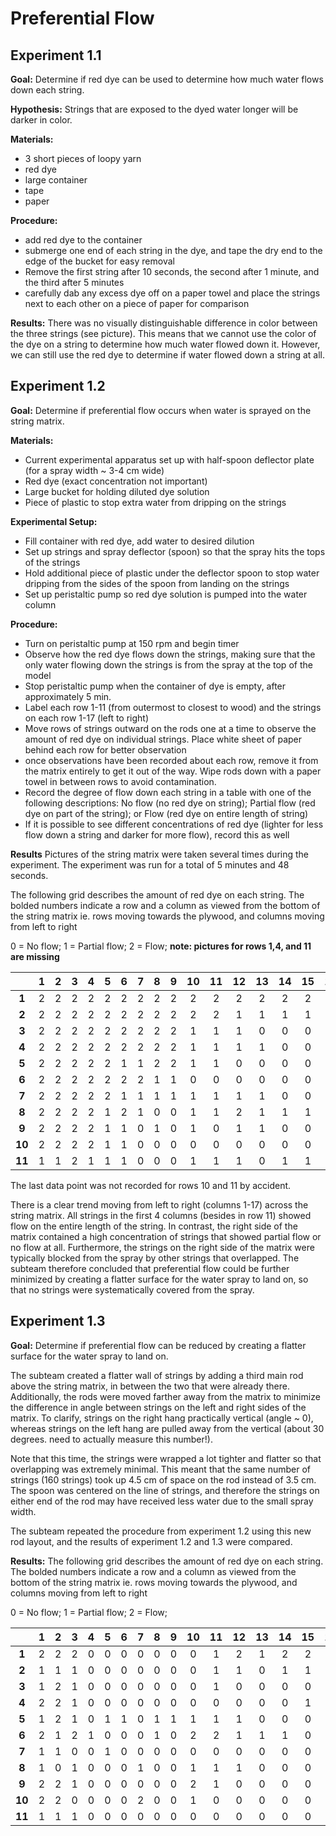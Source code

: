 # Preferential Flow

## Experiment 1.1

**Goal:** Determine if red dye can be used to determine how much water flows down each string.

**Hypothesis:** Strings that are exposed to the dyed water longer will be darker in color.

**Materials:**
- 3 short pieces of loopy yarn
- red dye
- large container
- tape
- paper

**Procedure:**
- add red dye to the container
- submerge one end of each string in the dye, and tape the dry end to the edge of the bucket for easy removal
- Remove the first string after 10 seconds, the second after 1 minute, and the third after 5 minutes
- carefully dab any excess dye off on a paper towel and place the strings next to each other on a piece of paper for comparison

**Results:**
There was no visually distinguishable difference in color between the three strings (see picture). This means that we cannot use the color of the dye on a string to determine how much water flowed down it. However, we can still use the red dye to determine if water flowed down a string at all.

## Experiment 1.2
**Goal:**
Determine if preferential flow occurs when water is sprayed on the string matrix.

**Materials:**
- Current experimental apparatus set up with half-spoon deflector plate (for a spray width ~ 3-4 cm wide)
- Red dye (exact concentration not important)
- Large bucket for holding diluted dye solution
- Piece of plastic to stop extra water from dripping on the strings

**Experimental Setup:**
- Fill container with red dye, add water to desired dilution
- Set up strings and spray deflector (spoon) so that the spray hits the tops of the strings
- Hold additional piece of plastic under the deflector spoon to stop water dripping from the sides of the spoon from landing on the strings
- Set up peristaltic pump so red dye solution is pumped into the water column

**Procedure:**
- Turn on peristaltic pump at 150 rpm and begin timer
- Observe how the red dye flows down the strings, making sure that the only water flowing down the strings is from the spray at the top of the model
- Stop peristaltic pump when the container of dye is empty, after approximately 5 min.
- Label each row 1-11 (from outermost to closest to wood) and the strings on each row 1-17 (left to right)
- Move rows of strings outward on the rods one at a time to observe the amount of red dye on individual strings. Place white sheet of paper behind each row for better observation
- once observations have been recorded about each row, remove it from the matrix entirely to get it out of the way. Wipe rods down with a paper towel in between rows to avoid contamination.
- Record the degree of flow down each string in a table with one of the following descriptions: No flow (no red dye on string); Partial flow (red dye on part of the string); or Flow (red dye on entire length of string)
- If it is possible to see different concentrations of red dye (lighter for less flow down a string and darker for more flow), record this as well

**Results**
Pictures of the string matrix were taken several times during the experiment. The experiment was run for a total of 5 minutes and 48 seconds.

The following grid describes the amount of red dye on each string. The bolded numbers indicate a row and a column as viewed from the bottom of the string matrix ie. rows moving towards the plywood, and columns moving from left to right

0 = No flow;
1 = Partial flow;
2 = Flow;
**note: pictures for rows 1,4, and 11 are missing**

||1|2|3|4|5|6|7|8|9|10|11|12|13|14|15|16|17|
|:-:|:-:|:-:|:-:|:-:|:-:|:-:|:-:|:-:|:-:|:-:|:-:|:-:|:-:|:-:|:-:|:-:|:-:|
|**1**|2|2|2|2|2|2|2|2|2|2|2|2|2|2|2|2|2|
|**2**|2|2|2|2|2|2|2|2|2|2|2|1|1|1|1|1|2|
|**3**|2|2|2|2|2|2|2|2|2|1|1|1|0|0|0|1|1|
|**4**|2|2|2|2|2|2|2|2|2|1|1|1|1|0|0|1|0|
|**5**|2|2|2|2|2|1|1|2|2|1|1|0|0|0|0|0|0|
|**6**|2|2|2|2|2|2|2|1|1|0|0|0|0|0|0|0|0|
|**7**|2|2|2|2|2|1|1|1|1|1|1|1|1|0|0|0|0|
|**8**|2|2|2|2|1|2|1|0|0|1|1|2|1|1|1|0|0|
|**9**|2|2|2|2|1|1|0|1|0|1|0|1|1|0|0|0|0|
|**10**|2|2|2|2|1|1|0|0|0|0|0|0|0|0|0|0|NA|
|**11**|1|1|2|1|1|1|0|0|0|1|1|1|0|1|1|1|NA|

The last data point was not recorded for rows 10 and 11 by accident.

There is a clear trend moving from left to right (columns 1-17) across the string matrix. All strings in the first 4 columns (besides in row 11) showed flow on the entire length of the string. In contrast, the right side of the matrix contained a high concentration of strings that showed partial flow or no flow at all. Furthermore, the strings on the right side of the matrix were typically blocked from the spray by other strings that overlapped. The subteam therefore concluded that preferential flow could be further minimized by creating a flatter surface for the water spray to land on, so that no strings were systematically covered from the spray.

## Experiment 1.3

**Goal:** Determine if preferential flow can be reduced by creating a flatter surface for the water spray to land on.

The subteam created a flatter wall of strings by adding a third main rod above the string matrix, in between the two that were already there. Additionally, the rods were moved farther away from the matrix to minimize the difference in angle between strings on the left and right sides of the matrix. To clarify, strings on the right hang practically vertical (angle ~ 0), whereas strings on the left hang are pulled away from the vertical (about 30 degrees. need to actually measure this number!).

Note that this time, the strings were wrapped a lot tighter and flatter so that overlapping was extremely minimal. This meant that the same number of strings (160 strings) took up 4.5 cm of space on the rod instead of 3.5 cm. The spoon was centered on the line of strings, and therefore the strings on either end of the rod may have received less water due to the small spray width.

The subteam repeated the procedure from experiment 1.2 using this new rod layout, and the results of experiment 1.2 and 1.3 were compared.

**Results:**
The following grid describes the amount of red dye on each string. The bolded numbers indicate a row and a column as viewed from the bottom of the string matrix ie. rows moving towards the plywood, and columns moving from left to right

0 = No flow;
1 = Partial flow;
2 = Flow;

||1|2|3|4|5|6|7|8|9|10|11|12|13|14|15|16|17|
|:-:|:-:|:-:|:-:|:-:|:-:|:-:|:-:|:-:|:-:|:-:|:-:|:-:|:-:|:-:|:-:|:-:|:-:|
|**1**|2|2|2|0|0|0|0|0|0|0|1|2|1|2|2|2|2|
|**2**|1|1|1|0|0|0|0|0|0|0|1|1|0|1|1|1|1|
|**3**|1|2|1|0|0|0|0|0|0|0|1|0|0|0|0|0|0|
|**4**|2|2|1|0|0|0|0|0|0|0|0|0|0|0|1|0|0|
|**5**|1|2|1|0|1|1|0|1|1|1|1|1|0|0|0|0|1|
|**6**|2|1|2|1|0|0|0|1|0|2|2|1|1|1|0|0|NA|
|**7**|1|1|0|0|1|0|0|0|0|0|0|0|0|0|0|1|NA|
|**8**|1|0|1|0|0|0|1|0|0|1|1|1|0|0|0|1|1|
|**9**|2|2|1|0|0|0|0|0|0|2|1|0|0|0|0|1|NA|
|**10**|2|2|0|0|0|0|2|0|0|1|0|0|0|0|0|1|NA|
|**11**|1|1|1|0|0|0|0|0|0|0|0|0|0|0|0|0|0|

